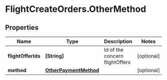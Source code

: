 # FlightCreateOrders.OtherMethod

## Properties

Name | Type | Description | Notes
------------ | ------------- | ------------- | -------------
**flightOfferIds** | **[String]** | Id of the concern flightOffers | [optional] 
**method** | [**OtherPaymentMethod**](OtherPaymentMethod.md) |  | [optional] 


